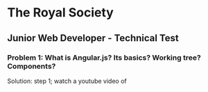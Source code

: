 
# The Royal Society

## Junior Web Developer - Technical Test

### Problem 1: What is Angular.js? Its basics? Working tree? Components?

Solution: step 1; watch a youtube video of 
### 

### 